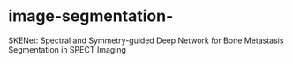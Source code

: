 # image-segmentation-
SKENet: Spectral and Symmetry-guided Deep Network for Bone Metastasis Segmentation in SPECT Imaging
